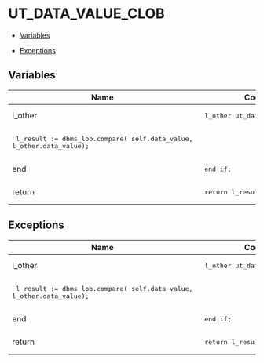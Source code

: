 # UT_DATA_VALUE_CLOB




- [Variables](#variables)

- [Exceptions](#exceptions)




## Variables<a name="variables"></a>

Name | Code | Description
--- | --- | ---
l_other | <pre>  l_other  ut_data_value_clob;</pre> | 
 | <pre>    l_result := dbms_lob.compare( self.data_value, l_other.data_value);</pre> | 
end | <pre>  end if;</pre> | 
return | <pre>  return l_result;</pre> | 



## Exceptions<a name="exceptions"></a>

Name | Code | Description
--- | --- | ---
l_other | <pre>  l_other  ut_data_value_clob;</pre> | 
 | <pre>    l_result := dbms_lob.compare( self.data_value, l_other.data_value);</pre> | 
end | <pre>  end if;</pre> | 
return | <pre>  return l_result;</pre> | 




 
